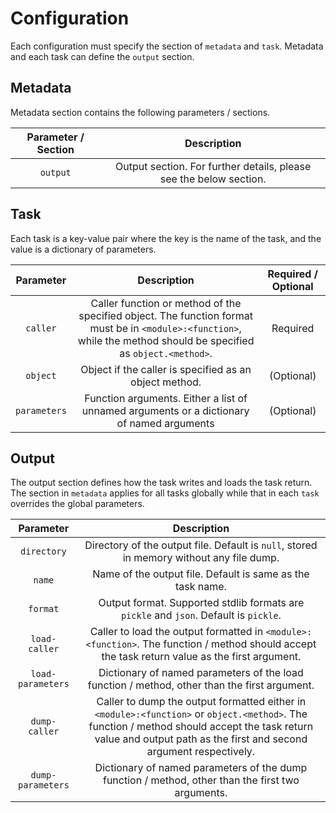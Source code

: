 # Configuration

Each configuration must specify the section of `metadata` and `task`. Metadata and each task can define the `output` section.

## Metadata

Metadata section contains the following parameters / sections.

| Parameter / Section |                            Description                             |
| :-----------------: | :----------------------------------------------------------------: |
|      `output`       | Output section. For further details, please see the below section. |

## Task

Each task is a key-value pair where the key is the name of the task,
and the value is a dictionary of parameters.

|  Parameter   |                                                                             Description                                                                             | Required / Optional |
| :----------: | :-----------------------------------------------------------------------------------------------------------------------------------------------------------------: | :-----------------: |
|   `caller`   | Caller function or method of the specified object. The function format must be in `<module>:<function>`, while the method should be specified as `object.<method>`. |      Required       |
|   `object`   |                                                       Object if the caller is specified as an object method.                                                        |     (Optional)      |
| `parameters` |                                      Function arguments. Either a list of unnamed arguments or a dictionary of named arguments                                      |     (Optional)      |

## Output

The output section defines how the task writes and loads the task return. The section in `metadata` applies for all tasks globally while that in each `task`
overrides the global parameters.

|     Parameter     |                                                                                                    Description                                                                                                     |
| :---------------: | :----------------------------------------------------------------------------------------------------------------------------------------------------------------------------------------------------------------: |
|    `directory`    |                                                              Directory of the output file. Default is `null`, stored in memory without any file dump.                                                              |
|      `name`       |                                                                             Name of the output file. Default is same as the task name.                                                                             |
|     `format`      |                                                               Output format. Supported stdlib formats are `pickle` and `json`. Default is `pickle`.                                                                |
|   `load-caller`   |                                   Caller to load the output formatted in `<module>:<function>`. The function / method should accept the task return value as the first argument.                                   |
| `load-parameters` |                                                            Dictionary of named parameters of the load function / method, other than the first argument.                                                            |
|   `dump-caller`   | Caller to dump the output formatted either in `<module>:<function>` or `object.<method>`. The function / method should accept the task return value and output path as the first and second argument respectively. |
| `dump-parameters` |                                                         Dictionary of named parameters of the dump function / method, other than the first two arguments.                                                          |
